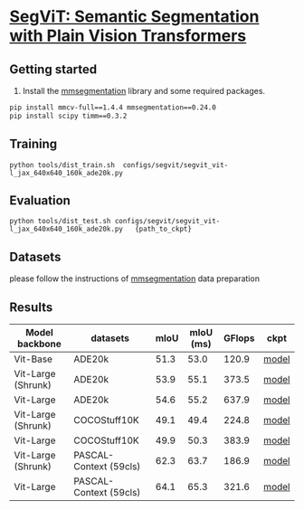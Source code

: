 # [SegViT: Semantic Segmentation with Plain Vision Transformers](https://arxiv.org/abs/2210.05844)

## Getting started 

1. Install the [mmsegmentation](https://github.com/open-mmlab/mmsegmentation) library and some required packages.

```bash
pip install mmcv-full==1.4.4 mmsegmentation==0.24.0
pip install scipy timm==0.3.2
```
## Training
```
python tools/dist_train.sh  configs/segvit/segvit_vit-l_jax_640x640_160k_ade20k.py 
```
## Evaluation
```
python tools/dist_test.sh configs/segvit/segvit_vit-l_jax_640x640_160k_ade20k.py   {path_to_ckpt}
```

## Datasets
please follow the instructions of [mmsegmentation](https://github.com/open-mmlab/mmsegmentation) data preparation

## Results
| Model backbone        |datasets| mIoU  | mIoU (ms) | GFlops | ckpt
| ------------------ |--------------|---------------- | -------------- |--- |---
Vit-Base | ADE20k | 51.3 | 53.0 | 120.9 |[model](https://cloudstor.aarnet.edu.au/plus/s/k0xOaxYmENt6f0z) 
Vit-Large (Shrunk) | ADE20k | 53.9 | 55.1 | 373.5 | [model](https://cloudstor.aarnet.edu.au/plus/s/eFB9y7CXNfPzjJv)
Vit-Large | ADE20k | 54.6 | 55.2 | 637.9 | [model](https://cloudstor.aarnet.edu.au/plus/s/sMDAzsMjq39bQBD) 
Vit-Large (Shrunk) | COCOStuff10K | 49.1 | 49.4 | 224.8 | [model](https://cloudstor.aarnet.edu.au/plus/s/mIDAyR3jeARcCMq)
Vit-Large | COCOStuff10K | 49.9 | 50.3| 383.9 | [model](https://cloudstor.aarnet.edu.au/plus/s/3XKspneTKPcI3sx)
Vit-Large (Shrunk) | PASCAL-Context (59cls)| 62.3 | 63.7  | 186.9 | [model](https://cloudstor.aarnet.edu.au/plus/s/mMguIaE44lgc2SR)
Vit-Large  | PASCAL-Context (59cls)| 64.1 | 65.3  | 321.6 | [model](https://cloudstor.aarnet.edu.au/plus/s/RGsAybjc5xLwpKK)
